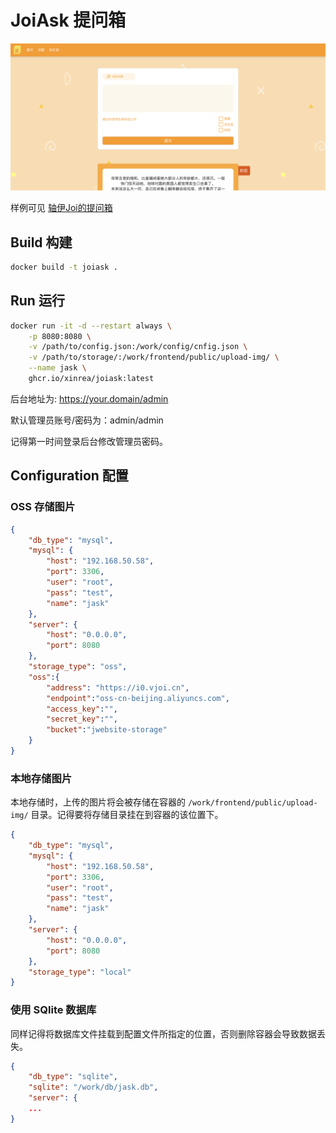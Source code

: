 # JoiAsk 提问箱

![main page](doc/screenshot.png)

样例可见 [轴伊Joi的提问箱](https://ask.vjoi.cn/)

## Build 构建

```bash
docker build -t joiask .
```

## Run 运行

```bash
docker run -it -d --restart always \
    -p 8080:8080 \
    -v /path/to/config.json:/work/config/cnfig.json \
    -v /path/to/storage/:/work/frontend/public/upload-img/ \
    --name jask \
    ghcr.io/xinrea/joiask:latest
```

后台地址为: https://your.domain/admin

默认管理员账号/密码为：admin/admin

记得第一时间登录后台修改管理员密码。

## Configuration 配置

### OSS 存储图片

```json
{
    "db_type": "mysql",
    "mysql": {
        "host": "192.168.50.58",
        "port": 3306,
        "user": "root",
        "pass": "test",
        "name": "jask"
    },
    "server": {
        "host": "0.0.0.0",
        "port": 8080
    },
    "storage_type": "oss",
    "oss":{
        "address": "https://i0.vjoi.cn",
        "endpoint":"oss-cn-beijing.aliyuncs.com",
        "access_key":"",
        "secret_key":"",
        "bucket":"jwebsite-storage"
    }
}
```

### 本地存储图片

本地存储时，上传的图片将会被存储在容器的 `/work/frontend/public/upload-img/` 目录。记得要将存储目录挂在到容器的该位置下。

```json
{
    "db_type": "mysql",
    "mysql": {
        "host": "192.168.50.58",
        "port": 3306,
        "user": "root",
        "pass": "test",
        "name": "jask"
    },
    "server": {
        "host": "0.0.0.0",
        "port": 8080
    },
    "storage_type": "local"
}
```

### 使用 SQlite 数据库

同样记得将数据库文件挂载到配置文件所指定的位置，否则删除容器会导致数据丢失。

```json
{
    "db_type": "sqlite",
    "sqlite": "/work/db/jask.db",
    "server": {
    ...
}
```
